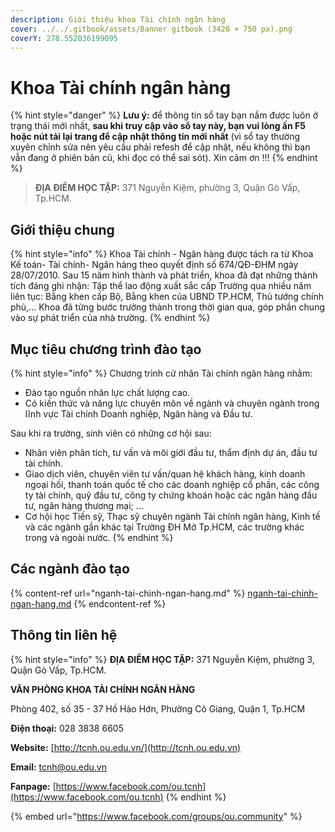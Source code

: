 ```yaml
---
description: Giới thiệu khoa Tài chính ngân hàng
cover: ../../.gitbook/assets/Banner gitbook (3420 × 750 px).png
coverY: 278.552036199095
---
```


# Khoa Tài chính ngân hàng

{% hint style="danger" %}
**Lưu ý:** để thông tin sổ tay bạn nắm được luôn ở trạng thái mới nhất, **sau khi truy cập vào sổ tay này, bạn vui lòng ấn F5 hoặc nút tải lại trang để cập nhật thông tin mới nhất** (vì sổ tay thường xuyên chỉnh sửa nên yêu cầu phải refesh để cập nhật, nếu không thì bạn vẫn đang ở phiên bản cũ, khi đọc có thể sai sót). Xin cảm ơn !!!
{% endhint %}

> **ĐỊA ĐIỂM HỌC TẬP:** 371 Nguyễn Kiệm, phường 3, Quận Gò Vấp, Tp.HCM.

## **Giới thiệu chung**

{% hint style="info" %}
Khoa Tài chính - Ngân hàng được tách ra từ Khoa Kế toán- Tài chính- Ngân hàng theo quyết định số 674/QĐ-ĐHM ngày 28/07/2010. Sau 15 năm hình thành và phát triển, khoa đã đạt những thành tích đáng ghi nhận: Tập thể lao động xuất sắc cấp Trường qua nhiều năm liên tục: Bằng khen cấp Bộ, Bằng khen của UBND TP.HCM, Thủ tướng chính phủ,… Khoa đã từng bước trưởng thành trong thời gian qua, góp phần chung vào sự phát triển của nhà trường.
{% endhint %}

## Mục tiêu chương trình đào tạo

{% hint style="info" %}
Chương trình cử nhân Tài chính ngân hàng nhằm:

* Đào tạo nguồn nhân lực chất lượng cao.
* Có kiến thức và năng lực chuyên môn về ngành và chuyên ngành trong lĩnh vực Tài chính Doanh nghiệp, Ngân hàng và Đầu tư.

Sau khi ra trường, sinh viên có những cơ hội sau:

* Nhân viên phân tích, tư vấn và môi giới đầu tư, thẩm định dự án, đầu tư tài chính.
* Giao dịch viên, chuyên viên tư vấn/quan hệ khách hàng, kinh doanh ngoại hối, thanh toán quốc tế cho các doanh nghiệp cổ phần, các công ty tài chính, quỹ đầu tư, công ty chứng khoán hoặc các ngân hàng đầu tư, ngân hàng thương mại; …
* Cơ hội học Tiến sỹ, Thạc sỹ chuyên ngành Tài chính ngân hàng, Kinh tế và các ngành gần khác tại Trường ĐH Mở Tp.HCM, các trường khác trong và ngoài nước.
{% endhint %}

## Các ngành đào tạo

{% content-ref url="nganh-tai-chinh-ngan-hang.md" %}
[nganh-tai-chinh-ngan-hang.md](nganh-tai-chinh-ngan-hang.md)
{% endcontent-ref %}

## Thông tin liên hệ

{% hint style="info" %}
**ĐỊA ĐIỂM HỌC TẬP:** 371 Nguyễn Kiệm, phường 3, Quận Gò Vấp, Tp.HCM.

**VĂN PHÒNG KHOA TÀI CHÍNH NGÂN HÀNG**

Phòng 402, số 35 - 37 Hồ Hảo Hớn, Phường Cô Giang, Quận 1, Tp.HCM

**Điện thoại:** 028 3838 6605

**Website:** [http://tcnh.ou.edu.vn/](http://tcnh.ou.edu.vn)

**Email:** [tcnh@ou.edu.vn](mailto:doanhoicntt@ou.edu.vn)

**Fanpage:** [https://www.facebook.com/ou.tcnh](https://www.facebook.com/ou.tcnh)
{% endhint %}

{% embed url="https://www.facebook.com/groups/ou.community" %}

